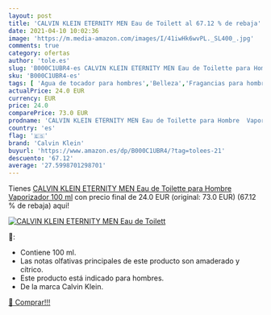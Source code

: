 ```yaml
---
layout: post
title: 'CALVIN KLEIN ETERNITY MEN Eau de Toilett al 67.12 % de rebaja'
date: 2021-04-10 10:02:36
image: 'https://m.media-amazon.com/images/I/41iwHk6wvPL._SL400_.jpg'
comments: true
category: ofertas
author: 'tole.es'
slug: 'B000C1UBR4-es CALVIN KLEIN ETERNITY MEN Eau de Toilette para Hombre...'
sku: 'B000C1UBR4-es'
tags: [ 'Agua de tocador para hombres','Belleza','Fragancias para hombres','Perfumes y fragancias','calvin klein','de','eau','toilette', ]
actualPrice: 24.0 EUR
currency: EUR
price: 24.0
comparePrice: 73.0 EUR
prodname: 'CALVIN KLEIN ETERNITY MEN Eau de Toilette para Hombre  Vaporizador  100 ml'
country: 'es'
flag: '🇪🇸'
brand: 'Calvin Klein'
buyurl: 'https://www.amazon.es/dp/B000C1UBR4/?tag=tolees-21'
descuento: '67.12'
average: '27.5998701298701'
---
```


Tienes [CALVIN KLEIN ETERNITY MEN Eau de Toilette para Hombre  Vaporizador  100 ml](https://www.amazon.es/dp/B000C1UBR4/?tag=tolees-21) con precio final de  24.0 EUR (original: 73.0 EUR) (67.12 %  de rebaja) aqui!

[![CALVIN KLEIN ETERNITY MEN Eau de Toilett](https://m.media-amazon.com/images/I/41iwHk6wvPL._SL400_.jpg)](https://www.amazon.es/dp/B000C1UBR4/?tag=tolees-21)

🔎:

- Contiene 100 ml.
- Las notas olfativas principales de este producto son amaderado y cítrico.
- Este producto está indicado para hombres.
- De la marca Calvin Klein.

[🛒 Comprar!!!](https://www.amazon.es/dp/B000C1UBR4/?tag=tolees-21)

